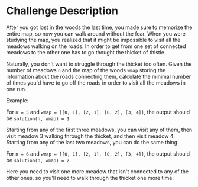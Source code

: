 # Challenge Description

After you got lost in the woods the last time, you made sure to memorize the entire map, so now you can walk around without the fear. When you were studying the map, you realized that it might be impossible to visit all the meadows walking on the roads. In order to get from one set of connected meadows to the other one has to go thought the thicket of thistle.

Naturally, you don't want to struggle through the thicket too often. Given the number of meadows `n` and the map of the woods `wmap` storing the information about the roads connecting them, calculate the minimal number of times you'd have to go off the roads in order to visit all the meadows in one run.

Example:

For `n = 5` and `wmap = [[0, 1], [2, 1], [0, 2], [3, 4]]`, the output should be
`solution(n, wmap) = 1`.

Starting from any of the first three meadows, you can visit any of them, then visit meadow 3 walking through the thicket, and then visit meadow 4.
Starting from any of the last two meadows, you can do the same thing.

For `n = 6` and `wmap = [[0, 1], [2, 1], [0, 2], [3, 4]]`, the output should be
`solution(n, wmap) = 2`.

Here you need to visit one more meadow that isn't connected to any of the other ones, so you'll need to walk through the thicket one more time.